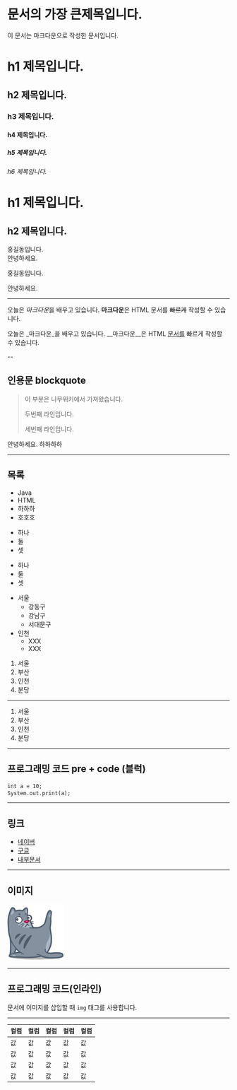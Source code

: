# 문서의 가장 큰제목입니다.

이 문서는 마크다운으로 작성한 문서입니다.

# h1 제목입니다.

## h2 제목입니다.

### h3 제목입니다.

#### h4 제목입니다.

##### h5 제목입니다.

###### h6 제목입니다.


h1 제목입니다.
===

h2 제목입니다.
---


홍길동입니다.  
안녕하세요.


홍길동입니다.

안녕하세요.


---

오늘은 *마크다운*을 배우고 있습니다. **마크다운**은 HTML 문서를 ~~빠르게~~ 작성할 수 있습니다.

오늘은 _마크다운_을 배우고 있습니다. __마크다운__은 HTML <u>문서를</u> 빠르게 작성할 수 있습니다.

--

## 인용문 blockquote

> 이 부분은 나무위키에서 가져왔습니다.
>
> 두번째 라인입니다.
>
> 세번째 라인입니다.



   안녕하세요.
   하하하하


---

## 목록

- Java
- HTML
- 하하하
- 호호호

+ 하나
+ 둘
+ 셋

* 하나
* 둘
* 셋

- 서울
   - 강동구
   - 강남구
   - 서대문구
- 인천
   - XXX
   - XXX


1. 서울
2. 부산
2. 인천
3. 분당

---

1. 서울
1. 부산
1. 인천
1. 분당


---

## 프로그래밍 코드 pre + code (블럭)

```
int a = 10;
System.out.print(a);
```


---

## 링크

- [네이버](https://naver.com)
- [구글](https://google.com)
- [내부문서](./ex35_selector.html)


---

## 이미지

![대체텍스트](images/catty01.png)

---

## 프로그래밍 코드(인라인)

문서에 이미지를 삽입할 때 `img` 태그를 사용합니다.

---


|컬럼|컬럼|컬럼|컬럼|컬럼|
|---|----|---|---|---|
|값|값|값|값|값|
|값|값|값|값|값|
|값|값|값|값|값|
|값|값|값|값|값|
